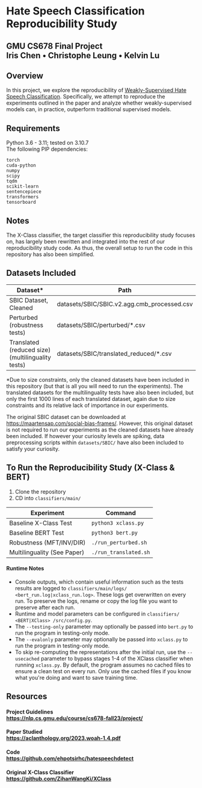# Hate Speech Classification Reproducibility Study
## GMU CS678 Final Project<br>Iris Chen • Christophe Leung • Kelvin Lu


## Overview
In this project, we explore the reproducibility of [Weakly-Supervised Hate Speech Classification](https://aclanthology.org/2023.woah-1.4.pdf). Specifically, we attempt to reproduce the experiments outlined in the paper and analyze whether weakly-supervised models can, in practice, outperform traditional supervised models.  


## Requirements
Python 3.6 - 3.11; tested on 3.10.7  
The following PIP dependencies:
```
torch
cuda-python
numpy
scipy
tqdm
scikit-learn
sentencepiece
transformers
tensorboard
```

## Notes
The X-Class classifier, the target classifier this reproducibility study focuses on, has largely been rewritten and integrated into the rest of our reproducibility study code. As thus, the overall setup to run the code in this repository has also been simplified.


## Datasets Included
| Dataset*                                          | Path                                        |
|---------------------------------------------------|---------------------------------------------|
| SBIC Dataset, Cleaned                             | datasets/SBIC/SBIC.v2.agg.cmb_processed.csv |
| Perturbed (robustness tests)                      | datasets/SBIC/perturbed/*.csv               |
| Translated (reduced size) (multilinguality tests) | datasets/SBIC/translated_reduced/*.csv      |

*Due to size constraints, only the cleaned datasets have been included in this repository (but that is all you will need to run the experiments). The translated datasets for the multilinguality tests have also been included, but only the first 1000 lines of each translated dataset, again due to size constraints and its relative lack of importance in our experiments.

The original SBIC dataset can be downloaded at https://maartensap.com/social-bias-frames/. However, this original dataset is not required to run our experiments as the cleaned datasets have already been included. If however your curiosity levels are spiking, data preprocessing scripts within `datasets/SBIC/` have also been included to satisfy your curiosity.


## To Run the Reproducibility Study (X-Class & BERT)
1) Clone the repository 
2) CD into `classifiers/main/`

| Experiment                  | Command               |
|-----------------------------|-----------------------|
| Baseline X-Class Test       | `python3 xclass.py`   |
| Baseline BERT Test          | `python3 bert.py`     |
| Robustness (MFT/INV/DIR)    | `./run_perturbed.sh`  |
| Multilinguality (See Paper) | `./run_translated.sh` |

#### Runtime Notes
* Console outputs, which contain useful information such as the tests results are logged to `classifiers/main/logs/ <bert_run.log|xclass_run.log>`. These logs get overwritten on every run. To preserve the logs, rename or copy the log file you want to preserve after each run.
* Runtime and model parameters can be configured in `classifiers/ <BERT|XClass> /src/config.py`.
* The `--testing-only` parameter may optionally be passed into `bert.py` to run the program in testing-only mode.
* The `--evalonly` parameter may optionally be passed into `xclass.py` to run the program in testing-only mode.
* To skip re-computing the representations after the initial run, use the `--usecached` parameter to bypass stages 1-4 of the XClass classifier when running `xclass.py`. By default, the program assumes no cached files to ensure a clean test on every run. Only use the cached files if you know what you're doing and want to save training time.



## Resources
#### Project Guidelines<br><https://nlp.cs.gmu.edu/course/cs678-fall23/project/>   
#### Paper Studied<br><https://aclanthology.org/2023.woah-1.4.pdf>  
#### Code <br><https://github.com/ehpotsirhc/hatespeechdetect>
#### Original X-Class Classifier<br><https://github.com/ZihanWangKi/XClass>

